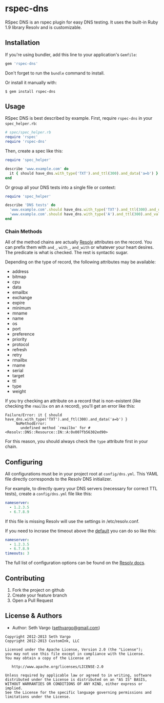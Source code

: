 rspec-dns
=========
RSpec DNS is an rspec plugin for easy DNS testing. It uses the built-in Ruby 1.9 library Resolv and is customizable.

Installation
------------
If you're using bundler, add this line to your application's `Gemfile`:

```ruby
gem 'rspec-dns'
```

Don't forget to run the `bundle` command to install.

Or install it manually with:

    $ gem install rspec-dns

Usage
-----
RSpec DNS is best described by example. First, require `rspec-dns` in your `spec_helper.rb`:

```ruby
# spec/spec_helper.rb
require 'rspec'
require 'rspec-dns'
```

Then, create a spec like this:

```ruby
require 'spec_helper'

describe 'www.example.com' do
  it { should have_dns.with_type('TXT').and_ttl(300).and_data('a=b') }
end
```

Or group all your DNS tests into a single file or context:

```ruby
require 'spec_helper'

describe 'DNS tests' do
  'www.example.com'.should have_dns.with_type('TXT').and_ttl(300).and_data('a=b')
  'www.example.com'.should have_dns.with_type('A').and_ttl(300).and_value('1.2.3.4')
end
```

### Chain Methods
All of the method chains are actually [Resolv](http://www.ruby-doc.org/stdlib-1.9.3/libdoc/resolv/rdoc/index.html) attributes on the record. You can prefix them with `and_`, `with_`, `and_with` or whatever your heart desires. The predicate is what is checked. The rest is syntactic sugar.

Depending on the type of record, the following attributes may be available:

- address
- bitmap
- cpu
- data
- emailbx
- exchange
- expire
- minimum
- mname
- name
- os
- port
- preference
- priority
- protocol
- refresh
- retry
- rmailbx
- rname
- serial
- target
- ttl
- type
- weight

If you try checking an attribute on a record that is non-existent (like checking the `rmailbx` on an `A` record), you'll get an error like this:

```text
Failure/Error: it { should have_dns.with_type('TXT').and_ftl(300).and_data('a=b') }
     NoMethodError:
       undefined method `rmailbx' for #<Resolv::DNS::Resource::IN::A:0x007fb56302ed90>
```

For this reason, you should always check the `type` attribute first in your chain.

Configuring
-----------
All configurations must be in your project root at `config/dns.yml`. This YAML file directly corresponds to the Resolv DNS initializer.

For example, to directly query your DNS servers (necessary for correct TTL tests), create a `config/dns.yml` file like this:

```yaml
nameserver:
  - 1.2.3.5
  - 6.7.8.9
```

If this file is missing Resolv will use the settings in /etc/resolv.conf.

If you need to incrase the timeout above the [default](https://github.com/ruby/ruby/blob/trunk/lib/resolv.rb#L344) you can do so like this:

```yaml
nameserver:
  - 1.2.3.5
  - 6.7.8.9
timeouts: 3
```

The full list of configuration options can be found on the [Resolv docs](http://www.ruby-doc.org/stdlib-1.9.3/libdoc/resolv/rdoc/index.html).

Contributing
------------
1. Fork the project on github
2. Create your feature branch
3. Open a Pull Request

License & Authors
-----------------
- Author: Seth Vargo (sethvargo@gmail.com)

```text
Copyright 2012-2013 Seth Vargo
Copyright 2012-2013 CustomInk, LLC

Licensed under the Apache License, Version 2.0 (the "License");
you may not use this file except in compliance with the License.
You may obtain a copy of the License at

   http://www.apache.org/licenses/LICENSE-2.0

Unless required by applicable law or agreed to in writing, software
distributed under the License is distributed on an "AS IS" BASIS,
WITHOUT WARRANTIES OR CONDITIONS OF ANY KIND, either express or implied.
See the License for the specific language governing permissions and
limitations under the License.
```
